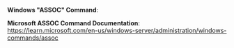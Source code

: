 **Windows "ASSOC" Command**:

**Microsoft ASSOC Command Documentation**:<br>
https://learn.microsoft.com/en-us/windows-server/administration/windows-commands/assoc
